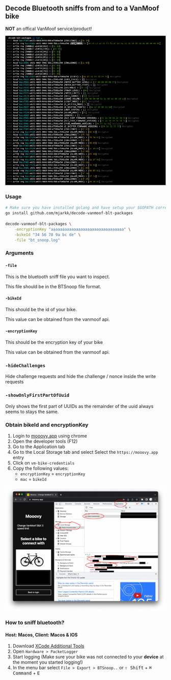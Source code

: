 ## Decode Bluetooth sniffs from and to a VanMoof bike

**NOT** an offical VanMoof service/product!

![Preview](/preview.png?raw=true "Preview")

### Usage

```sh
# Make sure you have installed golang and have setup your $GOPATH correctly
go install github.com/mjarkk/decode-vanmoof-blt-packages

decode-vanmoof-blt-packages \
    -encryptionKey "aaaaaaaaaaaaaaaaaaaaaaaaaaaaaaaa" \
    -bikeId "34 56 78 9a bc de" \
    -file "bt_snoop.log"
```

### Arguments

#### `-file`

This is the bluetooth sniff file you want to inspect.

This file should be in the BTSnoop file format.

#### `-bikeId`

This should be the id of your bike.

This value can be obtained from the vanmoof api.

#### `-encryptionKey`

This should be the encryption key of your bike

This value can be obtained from the vanmoof api.

### `-hideChallenges`

Hide challenge requests and hide the challenge / nonce inside the write requests

### `-showOnlyFirstPartOfUuid`

Only shows the first part of UUIDs as the remainder of the uuid always seems to stays the same.

### Obtain bikeId and encryptionKey

1. Login to [mooovy.app](https://mooovy.app/) using chrome
2. Open the developer tools (F12)
3. Go to the Application tab
4. Go to the Local Storage tab and select Select the `https://mooovy.app` entry
5. Click on `vm-bike-credentials`
6. Copy the following values:
   - `encryptionKey` = `encryptionKey`
   - `mac` = `bikeId`

![HowTo](/howto.png?raw=true "Chrome browser how to What to look for in chrome")

### How to sniff bluetooth?

#### Host: Macos, Client: Macos & IOS

1. Download [XCode Additional Tools](https://developer.apple.com/xcode/resources/)
2. Open `Hardware > PacketLogger`
3. Start logging (Make sure your bike was not connected to your **device** at the moment you started logging!)
4. In the menu bar select `File > Export > BTSnoop..` or <kbd>⇧ Shift</kbd> + <kbd>⌘ Command</kbd> + <kbd>E</kbd>
